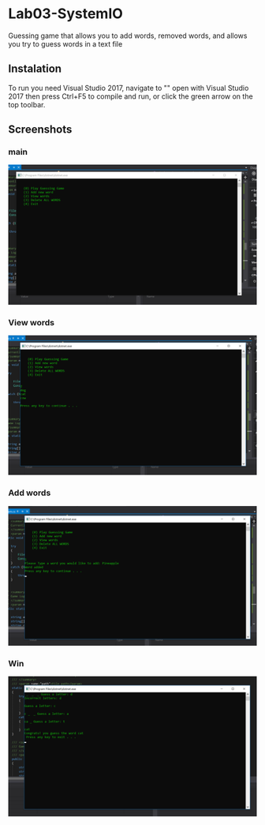 # Lab03-SystemIO

Guessing game that allows you to add words, removed words, and allows you try to guess words in a text file

## Instalation 
To run you need Visual Studio 2017, navigate to "" open with Visual Studio 2017 then press Ctrl+F5 to compile and run, or click the green arrow on the top toolbar.
## Screenshots

### main

![](Assets/main.png)

### View words

![](Assets/view.png)

### Add words

![](Assets/add.png)

### Win

![](Assets/win.png)